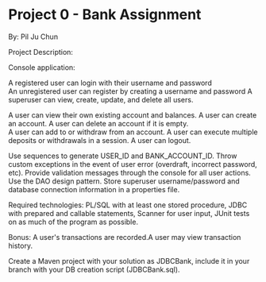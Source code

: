 # Project 0 - Bank Assignment

By: Pil Ju Chun

Project Description:

Console application: 

A registered user can login with their username and password  
An unregistered user can register by creating a username and password 
A superuser can view, create, update, and delete all users.

A user can view their own existing account and balances. 
A user can create an account. 
A user can delete an account if it is empty.  
A user can add to or withdraw from an account. 
A user can execute multiple deposits or withdrawals in a session. 
A user can logout. 

Use sequences to generate USER_ID and BANK_ACCOUNT_ID. 
Throw custom exceptions in the event of user error (overdraft, incorrect password, etc). 
Provide validation messages through the console for all user actions. 
Use the DAO design pattern.
Store superuser username/password and database connection information in a properties file. 

Required technologies: 
PL/SQL with at least one stored procedure, JDBC with prepared and callable statements,
Scanner for user input, JUnit tests on as much of the program as possible.  

Bonus: 
A user's transactions are recorded.A user may view transaction history. 


Create a Maven project with your solution as JDBCBank, include it in your branch with your DB creation script (JDBCBank.sql). 

